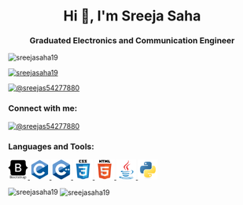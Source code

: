 <h1 align="center">Hi 👋, I'm Sreeja Saha</h1>
<h3 align="center">Graduated Electronics and Communication Engineer</h3>

<p align="left"> <img src="https://komarev.com/ghpvc/?username=sreejasaha19&label=Profile%20views&color=0e75b6&style=flat" alt="sreejasaha19" /> </p>

<p align="left"> <a href="https://github.com/ryo-ma/github-profile-trophy"><img src="https://github-profile-trophy.vercel.app/?username=sreejasaha19" alt="sreejasaha19" /></a> </p>

<p align="left"> <a href="https://twitter.com/@sreejas54277880" target="blank"><img src="https://img.shields.io/twitter/follow/@sreejas54277880?logo=twitter&style=for-the-badge" alt="@sreejas54277880" /></a> </p>

<h3 align="left">Connect with me:</h3>
<p align="left">
<a href="https://twitter.com/@sreejas54277880" target="blank"><img align="center" src="https://raw.githubusercontent.com/rahuldkjain/github-profile-readme-generator/master/src/images/icons/Social/twitter.svg" alt="@sreejas54277880" height="30" width="40" /></a>
</p>

<h3 align="left">Languages and Tools:</h3>
<p align="left"> <a href="https://getbootstrap.com" target="_blank" rel="noreferrer"> <img src="https://raw.githubusercontent.com/devicons/devicon/master/icons/bootstrap/bootstrap-plain-wordmark.svg" alt="bootstrap" width="40" height="40"/> </a> <a href="https://www.cprogramming.com/" target="_blank" rel="noreferrer"> <img src="https://raw.githubusercontent.com/devicons/devicon/master/icons/c/c-original.svg" alt="c" width="40" height="40"/> </a> <a href="https://www.w3schools.com/cpp/" target="_blank" rel="noreferrer"> <img src="https://raw.githubusercontent.com/devicons/devicon/master/icons/cplusplus/cplusplus-original.svg" alt="cplusplus" width="40" height="40"/> </a> <a href="https://www.w3schools.com/css/" target="_blank" rel="noreferrer"> <img src="https://raw.githubusercontent.com/devicons/devicon/master/icons/css3/css3-original-wordmark.svg" alt="css3" width="40" height="40"/> </a> <a href="https://www.w3.org/html/" target="_blank" rel="noreferrer"> <img src="https://raw.githubusercontent.com/devicons/devicon/master/icons/html5/html5-original-wordmark.svg" alt="html5" width="40" height="40"/> </a> <a href="https://www.java.com" target="_blank" rel="noreferrer"> <img src="https://raw.githubusercontent.com/devicons/devicon/master/icons/java/java-original.svg" alt="java" width="40" height="40"/> </a> <a href="https://www.python.org" target="_blank" rel="noreferrer"> <img src="https://raw.githubusercontent.com/devicons/devicon/master/icons/python/python-original.svg" alt="python" width="40" height="40"/> </a> </p>


<p><img align="left" src="https://github-readme-stats.vercel.app/api/top-langs?username=sreejasaha19&show_icons=true&locale=en&layout=compact" alt="sreejasaha19" /></p>

<p>&nbsp;<img align="center" src="https://github-readme-stats.vercel.app/api?username=sreejasaha19&show_icons=true&locale=en" alt="sreejasaha19" /></p>

